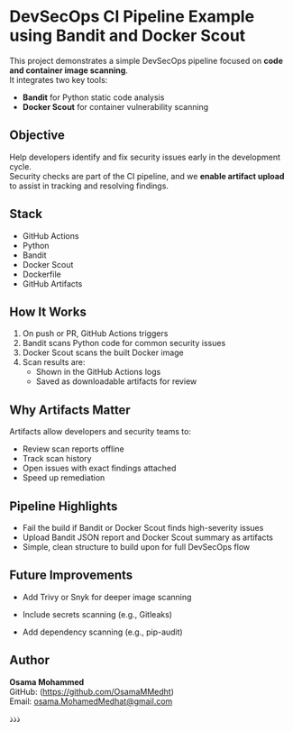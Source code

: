 # DevSecOps CI Pipeline Example using Bandit and Docker Scout

This project demonstrates a simple DevSecOps pipeline focused on **code and container image scanning**.  
It integrates two key tools:
- **Bandit** for Python static code analysis  
- **Docker Scout** for container vulnerability scanning

## Objective

Help developers identify and fix security issues early in the development cycle.  
Security checks are part of the CI pipeline, and we **enable artifact upload** to assist in tracking and resolving findings.

## Stack

- GitHub Actions
- Python
- Bandit
- Docker Scout
- Dockerfile
- GitHub Artifacts

## How It Works

1. On push or PR, GitHub Actions triggers
2. Bandit scans Python code for common security issues
3. Docker Scout scans the built Docker image
4. Scan results are:
   - Shown in the GitHub Actions logs
   - Saved as downloadable artifacts for review

## Why Artifacts Matter

Artifacts allow developers and security teams to:
- Review scan reports offline
- Track scan history
- Open issues with exact findings attached
- Speed up remediation

## Pipeline Highlights

- Fail the build if Bandit or Docker Scout finds high-severity issues
- Upload Bandit JSON report and Docker Scout summary as artifacts
- Simple, clean structure to build upon for full DevSecOps flow

## Future Improvements
- Add Trivy or Snyk for deeper image scanning

- Include secrets scanning (e.g., Gitleaks)

- Add dependency scanning (e.g., pip-audit)


## Author

**Osama Mohammed**  
GitHub: (https://github.com/OsamaMMedht)  
Email: osama.MohamedMedhat@gmail.com

ذذذ
